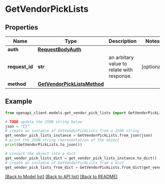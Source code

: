 # GetVendorPickLists


## Properties

Name | Type | Description | Notes
------------ | ------------- | ------------- | -------------
**auth** | [**RequestBodyAuth**](RequestBodyAuth.md) |  | 
**request_id** | **str** | an arbitary value to relate with response. | [optional] 
**method** | [**GetVendorPickListsMethod**](GetVendorPickListsMethod.md) |  | 

## Example

```python
from openapi_client.models.get_vendor_pick_lists import GetVendorPickLists

# TODO update the JSON string below
json = "{}"
# create an instance of GetVendorPickLists from a JSON string
get_vendor_pick_lists_instance = GetVendorPickLists.from_json(json)
# print the JSON string representation of the object
print(GetVendorPickLists.to_json())

# convert the object into a dict
get_vendor_pick_lists_dict = get_vendor_pick_lists_instance.to_dict()
# create an instance of GetVendorPickLists from a dict
get_vendor_pick_lists_from_dict = GetVendorPickLists.from_dict(get_vendor_pick_lists_dict)
```
[[Back to Model list]](../README.md#documentation-for-models) [[Back to API list]](../README.md#documentation-for-api-endpoints) [[Back to README]](../README.md)



